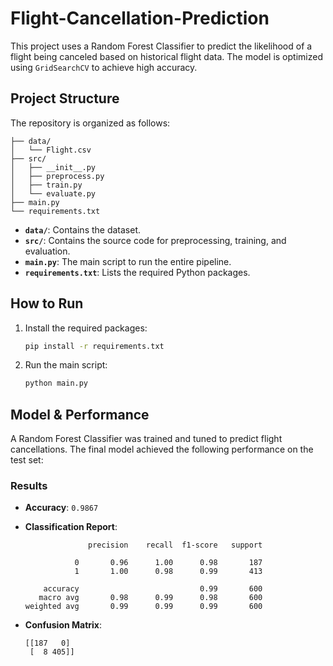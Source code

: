 # Flight-Cancellation-Prediction

This project uses a Random Forest Classifier to predict the likelihood of a flight being canceled based on historical flight data. The model is optimized using `GridSearchCV` to achieve high accuracy.

## Project Structure

The repository is organized as follows:



```
├── data/
│   └── Flight.csv
├── src/
│   ├── __init__.py
│   ├── preprocess.py
│   ├── train.py
│   └── evaluate.py
├── main.py
└── requirements.txt
```




-   **`data/`**: Contains the dataset.
-   **`src/`**: Contains the source code for preprocessing, training, and evaluation.
-   **`main.py`**: The main script to run the entire pipeline.
-   **`requirements.txt`**: Lists the required Python packages.

## How to Run

1.  Install the required packages:
    ```bash
    pip install -r requirements.txt
    ```
2.  Run the main script:
    ```bash
    python main.py
    ```

## Model & Performance

A Random Forest Classifier was trained and tuned to predict flight cancellations. The final model achieved the following performance on the test set:

### **Results**

-   **Accuracy**: `0.9867`

-   **Classification Report**:
    ```
                  precision    recall  f1-score   support

               0       0.96      1.00      0.98       187
               1       1.00      0.98      0.99       413

        accuracy                           0.99       600
       macro avg       0.98      0.99      0.98       600
    weighted avg       0.99      0.99      0.99       600
    ```

-   **Confusion Matrix**:
    ```
    [[187   0]
     [  8 405]]
    ```
````
